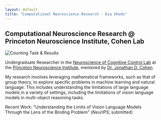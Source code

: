 ```yaml
---
layout: default
title: "Computational Neuroscience Research - Kia Ghods"
---
```


<main>
    <section id="description">
        <h2>Computational Neuroscience Research @ Princeton Neuroscience Institute, Cohen Lab</h2>
    <img src="{{ '/assets/media/CountingFigure.png' | relative_url }}" alt="Counting Task & Results" class="portfolio-img">
        <p>Undergraduate Researcher in the <a href="https://ncclab.princeton.edu/" target="_blank">Neuroscience of Cognitive Control Lab</a> at the <a href="https://pni.princeton.edu/" target="_blank">Princeton Neuroscience Institute</a>, mentored by <a href="https://jdc.princeton.edu/" target="_blank">Dr. Jonathan D. Cohen</a>.</p>
        <p>My research involves leveraging mathematical frameworks, such as that of group theory, to explore specific problems in machine learning and natural language. This includes understanding the limitations of large language models in a variety of settings, including the limitations of vision language models in multi-object reasoning tasks.</p>
        <p>Recent Work: "Understanding the Limits of Vision Language Models Through the Lens of the Binding Problem" (<i>NeurIPS</i>; submitted)</p>
    </section>
</main>
